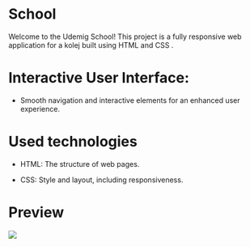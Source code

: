 # School
  Welcome to the Udemig School!
   This project is a fully responsive web application for a kolej built using HTML and CSS . 


# Interactive User Interface: 
- Smooth navigation and interactive elements for an enhanced user experience.
# Used technologies 
- HTML: The structure of web pages.

- CSS: Style and layout, including responsiveness.



# Preview
![](https://github.com/M-Humay/okul-proje/blob/main/udemig-okulu.gif)




